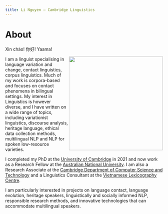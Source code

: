 ```yaml
---
title: Li Nguyen — Cambridge Linguistics
---
```


# About

Xin chào! 你好! Yaama! 

<img id="my-picture" src="boat.jpg" width="300" height="300" align="right">

I am a linguist specialising in language variation and change, contact linguistics, corpus linguistics. Much of my work is corpora-based and focuses on contact phenomena in bilingual settings. My interest in Linguistics is however diverse, and I have written on a wide range of topics, including variationist linguistics, discourse analysis, heritage language, ethical data collection methods, multilingual NLP and NLP for spoken low-resource varieties. 

I completed my PhD at the [University of Cambridge](https://www.cam.ac.uk/) in 2021 and now work as a Research Fellow at the [Australian National University](http://slll.cass.anu.edu.au/). I am also a Research Associate at the [Cambridge Department of Computer Science and Technology](https://www.cst.cam.ac.uk/) and a Linguistics Consultant at the [Vietnamese Lexicography Centre](http://www.vietlex.com/). 

I am particularly interested in projects on language contact, language evolution, heritage speakers, linguistically and socially informed NLP, responsible research methods, and innovative technologies that can accommodate multilingual speakers. 
